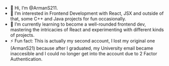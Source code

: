 - 👋 Hi, I’m @ArmanS211.
- 👀 I’m interested in Frontend Development with React, JSX and outside of that, some C++ and Java projects for fun occasionally.
- 🌱 I’m currently learning to become a well-rounded frontend dev, mastering the intricacies of React and experimenting with different kinds of projects.
- ⚡ Fun fact: This is actually my second account, I lost my original one (ArmanS21) because after I graduated, my University email became inaccesible and I could no longer get into the account due to 2 Factor Authentication.

